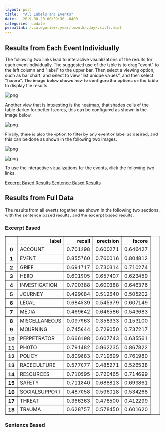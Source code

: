 ```yaml
---
layout: post
title:  "All Labels and Events"
date:   2019-08-20 00:39:30 -0400
categories: update
permalink: /:categories/:year/:month/:day/:title.html
---
```


## Results from Each Event Individually

The following two links lead to interactive visualizations of the results for each event individually. The suggested use of the table is to drag "event" to the left column and "label" to the upper bar. Then select a viewing option, such as bar chart, and select to view "list unique values", and then select "fscore". The image below shows how to configure the options on the table to display the results.

![png](/AnalyzeAccountability/assets/barchartfscores.png)

Another view that is interesting is the heatmap, that shades cells of the table darker for better fscores, this can be configured as shown in the image below.

![png](/AnalyzeAccountability/assets/colheatmap.png)

Finally, there is also the option to filter by any event or label as desired, and this can be done as shown in the following two images.

![png](/AnalyzeAccountability/assets/selectevent.png)

![png](/AnalyzeAccountability/assets/selectlabels.png)

To use the interactive visualizations for the events, click the following two links.

<a class="post-link" href="/AnalyzeAccountability/results/2019/08/20/all-label-results-excerpts.html">
	Excerpt Based Results
</a>

<a class="post-link" href="/AnalyzeAccountability/results/2019/08/20/all-label-results-sentences.html">
	Sentence Based Results
</a>

## Results from Full Data

The results from all events together are shown in the following two sections, with the sentence based results, and the excerpt based results. 

### Excerpt Based

<div>
<style scoped>
    .dataframe tbody tr th:only-of-type {
        vertical-align: middle;
    }

    .dataframe tbody tr th {
        vertical-align: top;
    }

    .dataframe thead th {
        text-align: right;
    }
</style>
<table border="1" class="dataframe">
  <thead>
    <tr style="text-align: right;">
      <th></th>
      <th>label</th>
      <th>recall</th>
      <th>precision</th>
      <th>fscore</th>
    </tr>
  </thead>
  <tbody>
    <tr>
      <th>0</th>
      <td>ACCOUNT</td>
      <td>0.701298</td>
      <td>0.600271</td>
      <td>0.646427</td>
    </tr>
    <tr>
      <th>1</th>
      <td>EVENT</td>
      <td>0.855760</td>
      <td>0.760016</td>
      <td>0.804812</td>
    </tr>
    <tr>
      <th>2</th>
      <td>GRIEF</td>
      <td>0.691717</td>
      <td>0.730314</td>
      <td>0.710274</td>
    </tr>
    <tr>
      <th>3</th>
      <td>HERO</td>
      <td>0.601905</td>
      <td>0.657407</td>
      <td>0.623459</td>
    </tr>
    <tr>
      <th>4</th>
      <td>INVESTIGATION</td>
      <td>0.700388</td>
      <td>0.600388</td>
      <td>0.646376</td>
    </tr>
    <tr>
      <th>5</th>
      <td>JOURNEY</td>
      <td>0.499084</td>
      <td>0.512640</td>
      <td>0.505202</td>
    </tr>
    <tr>
      <th>6</th>
      <td>LEGAL</td>
      <td>0.684539</td>
      <td>0.545679</td>
      <td>0.607149</td>
    </tr>
    <tr>
      <th>7</th>
      <td>MEDIA</td>
      <td>0.469642</td>
      <td>0.646586</td>
      <td>0.543683</td>
    </tr>
    <tr>
      <th>8</th>
      <td>MISCELLANEOUS</td>
      <td>0.097963</td>
      <td>0.358333</td>
      <td>0.153100</td>
    </tr>
    <tr>
      <th>9</th>
      <td>MOURNING</td>
      <td>0.745644</td>
      <td>0.729050</td>
      <td>0.737217</td>
    </tr>
    <tr>
      <th>10</th>
      <td>PERPETRATOR</td>
      <td>0.666198</td>
      <td>0.607743</td>
      <td>0.635561</td>
    </tr>
    <tr>
      <th>11</th>
      <td>PHOTO</td>
      <td>0.791482</td>
      <td>0.962235</td>
      <td>0.867822</td>
    </tr>
    <tr>
      <th>12</th>
      <td>POLICY</td>
      <td>0.809883</td>
      <td>0.719699</td>
      <td>0.761980</td>
    </tr>
    <tr>
      <th>13</th>
      <td>RACECULTURE</td>
      <td>0.577077</td>
      <td>0.485271</td>
      <td>0.526538</td>
    </tr>
    <tr>
      <th>14</th>
      <td>RESOURCES</td>
      <td>0.710595</td>
      <td>0.720465</td>
      <td>0.714699</td>
    </tr>
    <tr>
      <th>15</th>
      <td>SAFETY</td>
      <td>0.711840</td>
      <td>0.688813</td>
      <td>0.699861</td>
    </tr>
    <tr>
      <th>16</th>
      <td>SOCIALSUPPORT</td>
      <td>0.487058</td>
      <td>0.596018</td>
      <td>0.534268</td>
    </tr>
    <tr>
      <th>17</th>
      <td>THREAT</td>
      <td>0.366263</td>
      <td>0.478500</td>
      <td>0.412299</td>
    </tr>
    <tr>
      <th>18</th>
      <td>TRAUMA</td>
      <td>0.628757</td>
      <td>0.578450</td>
      <td>0.601620</td>
    </tr>
  </tbody>
</table>
</div>

### Sentence Based
